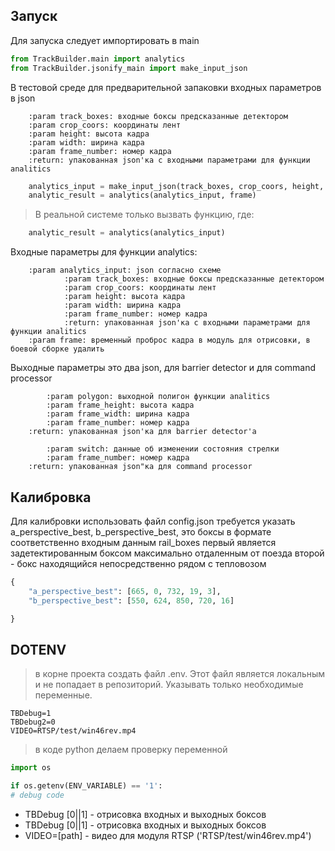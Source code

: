 ## Запуск
Для запуска следует импортировать в main
```python
from TrackBuilder.main import analytics
from TrackBuilder.jsonify_main import make_input_json
```
В тестовой среде для предварительной запаковки входных параметров в json
```
    :param track_boxes: входные боксы предсказанные детектором
    :param crop_coors: координаты лент
    :param height: высота кадра
    :param width: ширина кадра
    :param frame_number: номер кадра
    :return: упакованная json'ка с входными параметрами для функции analitics
```
```python
    analytics_input = make_input_json(track_boxes, crop_coors, height, width, frame_number)
    analytic_result = analytics(analytics_input, frame)
```
> В реальной системе только вызвать функцию, где:
```python
    analytic_result = analytics(analytics_input)
```
Входные параметры для функции analytics:
```
    :param analytics_input: json согласно схеме
            :param track_boxes: входные боксы предсказанные детектором
            :param crop_coors: координаты лент
            :param height: высота кадра
            :param width: ширина кадра
            :param frame_number: номер кадра
            :return: упакованная json'ка с входными параметрами для функции analitics
    :param frame: временный проброс кадра в модуль для отрисовки, в боевой сборке удалить
```
Выходные параметры это два json, для barrier detector и для command processor
```
        :param polygon: выходной полигон функции analitics
        :param frame_height: высота кадра
        :param frame_width: ширина кадра
        :param frame_number: номер кадра
    :return: упакованная json'ка для barrier detector'а

        :param switch: данные об изменении состояния стрелки
        :param frame_number: номер кадра
    :return: упакованная json"ка для command processor

```
## Калибровка
Для калибровки использовать файл config.json
требуется указать a_perspective_best, b_perspective_best,
это боксы в формате соответственно входным данным rail_boxes
первый является задетектированным боксом максимально отдаленным от поезда
второй - бокс находящийся непосредственно рядом с тепловозом
```python
{
    "a_perspective_best": [665, 0, 732, 19, 3],
    "b_perspective_best": [550, 624, 850, 720, 16]

}
```

## DOTENV

> в корне проекта создать файл .env. Этот файл является локальным и не попадает в репозиторий. Указывать только необходимые переменные.

```dotenv
TBDebug=1
TBDebug2=0
VIDEO=RTSP/test/win46rev.mp4
```

> в коде python делаем проверку переменной

```python
import os

if os.getenv(ENV_VARIABLE) == '1':
# debug code
```

* TBDebug [0||1] - отрисовка входных и выходных боксов
* TBDebug [0||1] - отрисовка входных и выходных боксов
* VIDEO=[path] - видео для модуля RTSP ('RTSP/test/win46rev.mp4')
